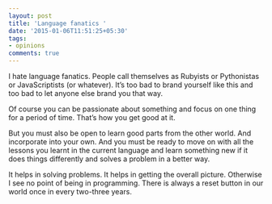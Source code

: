 ```yaml
---
layout: post
title: 'Language fanatics '
date: '2015-01-06T11:51:25+05:30'
tags:
- opinions
comments: true
---
```

I hate language fanatics. People call themselves as Rubyists or Pythonistas or JavaScriptists (or whatever). It’s too bad to brand yourself like this and too bad to let anyone else brand you that way.

Of course you can be passionate about something and focus on one thing for a period of time. That’s how you get good at it.

But you must also be open to learn good parts from the other world. And incorporate into your own. And you must be ready to move on with all the lessons you learnt in the current language and learn something new if it does things differently and solves a problem in a better way.

It helps in solving problems. It helps in getting the overall picture. Otherwise I see no point of being in programming. There is always a reset button in our world once in every two-three years.
